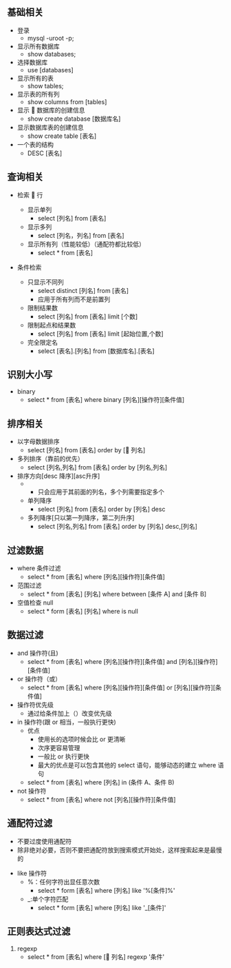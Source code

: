 ## 基础相关

- 登录
  - mysql -uroot -p;
- 显示所有数据库
  - show databases;
- 选择数据库
  - use [databases]
- 显示所有的表
  - show tables;
- 显示表的所有列
  - show columns from [tables]
- 显示  数据库的创建信息
  - show create database [数据库名]
- 显示数据库表的创建信息
  - show create table [表名]
- 一个表的结构
  - DESC [表名]

## 查询相关

- 检索  行

  - 显示单列
    - select [列名] from [表名]
  - 显示多列
    - select [列名，列名] from [表名]
  - 显示所有列（性能较低）（通配符都比较低）
    - select \* from [表名]

- 条件检索
  - 只显示不同列
    - select distinct [列名] from [表名]
    - 应用于所有列而不是前置列
  - 限制结果数
    - select [列名] from [表名] limit [个数]
  - 限制起点和结果数
    - select [列名] from [表名] limit [起始位置,个数]
  - 完全限定名
    - select [表名].[列名] from [数据库名].[表名]

## 识别大小写

- binary
  - select \* from [表名] where binary [列名][操作符][条件值]

## 排序相关

- 以字母数据排序
  - select [列名] from [表名] order by [ 列名]
- 多列排序（靠前的优先）
  - select [列名,列名] from [表名] order by [列名,列名]
- 排序方向[desc 降序][asc升序]
  - - 只会应用于其前面的列名，多个列需要指定多个
  - 单列降序
    - select [列名] from [表名] order by [列名] desc
  - 多列降序[只以第一列降序，第二列升序]
    - select [列名,列名] from [表名] order by [列名] desc,[列名]

## 过滤数据

- where 条件过滤
  - select \* from [表名] where [列名][操作符][条件值]
- 范围过滤
  - select \* from [表名] [列名] where between [条件 A] and [条件 B]
- 空值检查 null
  - select \* form [表名] [列名] where is null

## 数据过滤

- and 操作符(且)
  - select \* from [表名] where [列名][操作符][条件值] and [列名][操作符][条件值]
- or 操作符（或）
  - select \* from [表名] where [列名][操作符][条件值] or [列名][操作符][条件值]
- 操作符优先级
  - 通过给条件加上（）改变优先级
- in 操作符(跟 or 相当，一般执行更快)
  - 优点
    - 使用长的选项时候会比 or 更清晰
    - 次序更容易管理
    - 一般比 or 执行更快
    - 最大的优点是可以包含其他的 select 语句，能够动态的建立 where 语句
  - select \* from [表名] where [列名] in (条件 A、条件 B)
- not 操作符
  - select \* from [表名] where not [列名][操作符][条件值]

## 通配符过滤

- 不要过度使用通配符
- 除非绝对必要，否则不要把通配符放到搜索模式开始处，这样搜索起来是最慢的

* like 操作符
  - %：任何字符出显任意次数
    - select \* form [表名] where [列名] like '%[条件]%'
  - \_:单个字符匹配
    - select \* form [表名] where [列名] like '\_[条件]'

## 正则表达式过滤

1. regexp
   - select \* from [表名] where [ 列名] regexp '条件'
